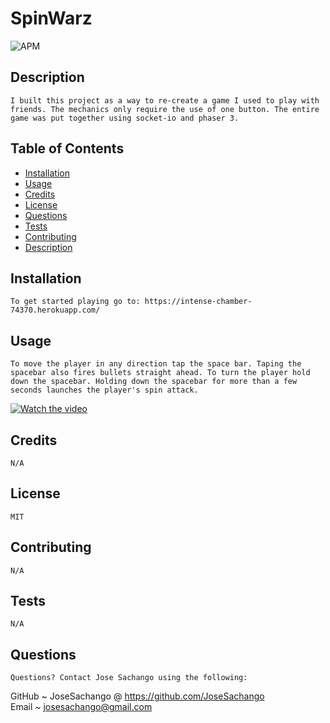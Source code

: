  # SpinWarz  
![APM](https://img.shields.io/apm/l/pack)
## Description
    I built this project as a way to re-create a game I used to play with friends. The mechanics only require the use of one button. The entire game was put together using socket-io and phaser 3. 
## Table of Contents
    
* [Installation](#installation)
* [Usage](#usage)
* [Credits](#credits)
* [License](#license)
* [Questions](#questions)
* [Tests](#tests)
* [Contributing](#contributing)
* [Description](#description)
            
## Installation
    To get started playing go to: https://intense-chamber-74370.herokuapp.com/
## Usage
    To move the player in any direction tap the space bar. Taping the spacebar also fires bullets straight ahead. To turn the player hold down the spacebar. Holding down the spacebar for more than a few seconds launches the player's spin attack.
[![Watch the video](https://imgur.com/a/UhyLziP.png)](https://drive.google.com/file/d/17jGOKHZr_kmkn3MBYBf0K4gprDRkvvDg/view)
## Credits
    N/A
## License
    MIT
## Contributing
    N/A
## Tests
    N/A
## Questions
    Questions? Contact Jose Sachango using the following:
GitHub ~ JoseSachango @ https://github.com/JoseSachango       
Email ~ josesachango@gmail.com
    